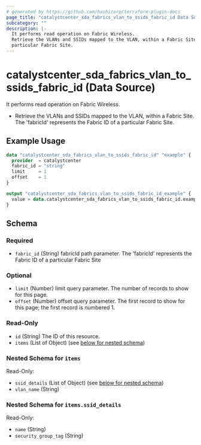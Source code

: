 ```yaml
---
# generated by https://github.com/hashicorp/terraform-plugin-docs
page_title: "catalystcenter_sda_fabrics_vlan_to_ssids_fabric_id Data Source - terraform-provider-catalystcenter"
subcategory: ""
description: |-
  It performs read operation on Fabric Wireless.
  Retrieve the VLANs and SSIDs mapped to the VLAN, within a Fabric Site. The 'fabricId' represents the Fabric ID of a
  particular Fabric Site.
---
```


# catalystcenter_sda_fabrics_vlan_to_ssids_fabric_id (Data Source)

It performs read operation on Fabric Wireless.

- Retrieve the VLANs and SSIDs mapped to the VLAN, within a Fabric Site. The 'fabricId' represents the Fabric ID of a
particular Fabric Site.

## Example Usage

```terraform
data "catalystcenter_sda_fabrics_vlan_to_ssids_fabric_id" "example" {
  provider  = catalystcenter
  fabric_id = "string"
  limit     = 1
  offset    = 1
}

output "catalystcenter_sda_fabrics_vlan_to_ssids_fabric_id_example" {
  value = data.catalystcenter_sda_fabrics_vlan_to_ssids_fabric_id.example.items
}
```

<!-- schema generated by tfplugindocs -->
## Schema

### Required

- `fabric_id` (String) fabricId path parameter. The 'fabricId' represents the Fabric ID of a particular Fabric Site

### Optional

- `limit` (Number) limit query parameter. The number of records to show for this page.
- `offset` (Number) offset query parameter. The first record to show for this page; the first record is numbered 1.

### Read-Only

- `id` (String) The ID of this resource.
- `items` (List of Object) (see [below for nested schema](#nestedatt--items))

<a id="nestedatt--items"></a>
### Nested Schema for `items`

Read-Only:

- `ssid_details` (List of Object) (see [below for nested schema](#nestedobjatt--items--ssid_details))
- `vlan_name` (String)

<a id="nestedobjatt--items--ssid_details"></a>
### Nested Schema for `items.ssid_details`

Read-Only:

- `name` (String)
- `security_group_tag` (String)
